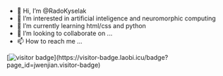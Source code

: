 - 👋 Hi, I’m @RadoKyselak
- 👀 I’m interested in artificial inteligence and neuromorphic computing
- 🌱 I’m currently learning html/css and python
- 💞️ I’m looking to collaborate on ...
- 📫 How to reach me ...

[![visitor badge]([https://visitor-badge.laobi.icu/badge?page_id=jwenjian.visitor-badge&left_text=MyPageVisitors](https://github.com/RadoKyselak))](https://visitor-badge.laobi.icu/badge?page_id=jwenjian.visitor-badge)

<!---
RadoKyselak/RadoKyselak is a ✨ special ✨ repository because its `README.md` (this file) appears on your GitHub profile.
You can click the Preview link to take a look at your changes.
--->
